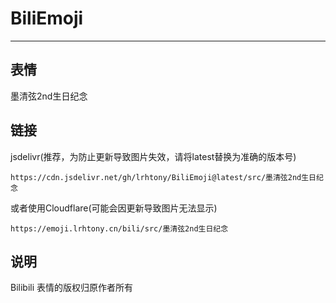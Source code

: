 # BiliEmoji
---
## 表情
墨清弦2nd生日纪念
## 链接
jsdelivr(推荐，为防止更新导致图片失效，请将latest替换为准确的版本号)
```
https://cdn.jsdelivr.net/gh/lrhtony/BiliEmoji@latest/src/墨清弦2nd生日纪念
```
或者使用Cloudflare(可能会因更新导致图片无法显示)
```
https://emoji.lrhtony.cn/bili/src/墨清弦2nd生日纪念
```
## 说明
Bilibili 表情的版权归原作者所有
